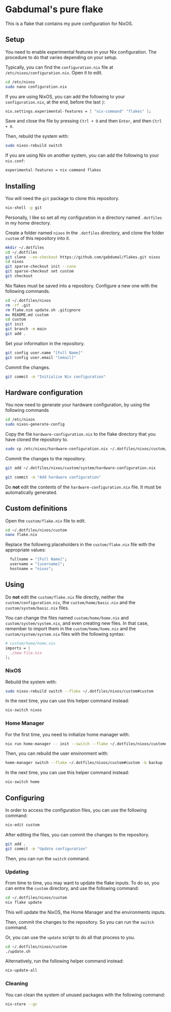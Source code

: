 # Gabdumal's pure flake

This is a flake that contains my pure configuration for NixOS.

## Setup

You need to enable experimental features in your Nix configuration.
The procedure to do that varies depending on your setup.

Typically, you can find the `configuration.nix` file at `/etc/nixos/configuration.nix`.
Open it to edit.

```bash
cd /etc/nixos
sudo nano configuration.nix
```

If you are using NixOS, you can add the following to your `configuration.nix`, at the end, before the last `}`:

```nix
nix.settings.experimental-features = [ "nix-command" "flakes" ];
```

Save and close the file by pressing `Ctrl + O` and then `Enter`, and then `Ctrl + X`.

Then, rebuild the system with:

```bash
sudo nixos-rebuild switch
```

If you are using Nix on another system, you can add the following to your `nix.conf`:

```nix
experimental-features = nix-command flakes
```

## Installing

You will need the `git` package to clone this repository.

```bash
nix-shell -p git
```

Personally, I like so set all my configuration in a directory named `.dotfiles` in my home directory.

Create a folder named `nixos` in the `.dotfiles` directory, and clone the folder `custom` of this repository into it.

```bash
mkdir ~/.dotfiles
cd ~/.dotfiles
git clone --no-checkout https://github.com/gabdumal/flakes.git nixos
cd nixos
git sparse-checkout init --cone
git sparse-checkout set custom
git checkout
```

Nix flakes must be saved into a repository.
Configure a new one with the following commands.

```bash
cd ~/.dotfiles/nixos
rm -rf .git
rm flake.nim update.sh .gitignore
mv README.md custom
cd custom
git init
git branch -m main
git add .
```

Set your information in the repository.

```bash
git config user.name "[Full Name]"
git config user.email "[email]"
```

Commit the changes.

```bash
git commit -m "Initialize Nix configuration"
```

## Hardware configuration

You now need to generate your hardware configuration, by using the following commands

```bash
cd /etc/nixos
sudo nixos-generate-config
```

Copy the file `hardware-configuration.nix` to the flake directory that you have cloned the repository to.

```bash
sudo cp /etc/nixos/hardware-configuration.nix ~/.dotfiles/nixos/custom/system/hardware-configuration.nix
```

Commit the changes to the repository.

```bash
git add ~/.dotfiles/nixos/custom/system/hardware-configuration.nix

git commit -m "Add hardware configuration"
```

Do **not** edit the contents of the `hardware-configuration.nix` file.
It must be automatically generated.

## Custom definitions

Open the `custom/flake.nix` file to edit.

```bash
cd ~/.dotfiles/nixos/custom
nano flake.nix
```

Replace the following placeholders in the `custom/flake.nix` file with the appropriate values:

```nix
  fullname = "[Full Name]";
  username = "[username]";
  hostname = "nixos";
```

## Using

Do **not** edit the `custom/flake.nix` file directly, neither the `custom/configuration.nix`, the `custom/home/basic.nix` and the `custom/system/basic.nix` files.

You can change the files named `custom/home/home.nix` and `custom/system/system.nix`, and even creating new files.
In that case, remember to import them in the `custom/home/home.nix` and the `custom/system/system.nix` files with the following syntax:

```nix
# custom/home/home.nix
imports = [
  ./new-file.nix
];
```

### NixOS

Rebuild the system with:

```bash
sudo nixos-rebuild switch --flake ~/.dotfiles/nixos/custom#custom
```

In the next time, you can use this helper command instead:

```bash
nix-switch nixos
```

### Home Manager

For the first time, you need to initialize home manager with:

```bash
nix run home-manager -- init --switch --flake ~/.dotfiles/nixos/custom#custom
```

Then, you can rebuild the user environment with:

```bash
home-manager switch --flake ~/.dotfiles/nixos/custom#custom -b backup
```

In the next time, you can use this helper command instead:

```bash
nix-switch home
```

## Configuring

In order to access the configuration files, you can use the following command:

```bash
nix-edit custom
```

After editing the files, you can commit the changes to the repository.

```bash
git add .
git commit -m "Update configuration"
```

Then, you can run the `switch` command.

### Updating

From time to time, you may want to update the flake inputs.
To do so, you can entre the `custom` directory, and use the following command:

```bash
cd ~/.dotfiles/nixos/custom
nix flake update
```

This will update the NixOS, the Home Manager and the environments inputs.

Then, commit the changes to the repository.
So you can run the `switch` command.

Or, you can use the `update` script to do all that process to you.

```bash
cd ~/.dotfiles/nixos/custom
./update.sh
```

Alternatively, run the following helper command instead:

```bash
nix-update-all
```

### Cleaning

You can clean the system of unused packages with the following command:

```bash
nix-store --gc
```
